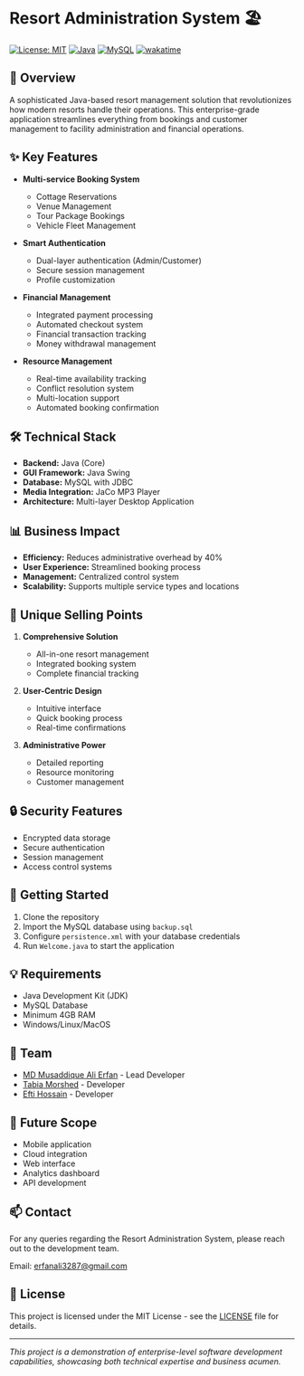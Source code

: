 # Resort Administration System 🏖️

[![License: MIT](https://img.shields.io/badge/License-MIT-yellow.svg)](https://github.com/MMALI3287/Resort-Administration/blob/main/LICENSE)
[![Java](https://img.shields.io/badge/Java-8%2B-orange)](https://www.oracle.com/java/technologies/javase/javase8-archive-downloads.html)
[![MySQL](https://img.shields.io/badge/MySQL-8.0%2B-blue)](https://www.mysql.com/)
<a href="https://wakatime.com/badge/github/MMALI3287/Resort-Administration"><img src="https://wakatime.com/badge/github/MMALI3287/Resort-Administration.svg" alt="wakatime"></a>

## 🌟 Overview

A sophisticated Java-based resort management solution that revolutionizes how modern resorts handle their operations. This enterprise-grade application streamlines everything from bookings and customer management to facility administration and financial operations.

## ✨ Key Features

- **Multi-service Booking System**

  - Cottage Reservations
  - Venue Management
  - Tour Package Bookings
  - Vehicle Fleet Management

- **Smart Authentication**

  - Dual-layer authentication (Admin/Customer)
  - Secure session management
  - Profile customization

- **Financial Management**

  - Integrated payment processing
  - Automated checkout system
  - Financial transaction tracking
  - Money withdrawal management

- **Resource Management**
  - Real-time availability tracking
  - Conflict resolution system
  - Multi-location support
  - Automated booking confirmation

## 🛠️ Technical Stack

- **Backend:** Java (Core)
- **GUI Framework:** Java Swing
- **Database:** MySQL with JDBC
- **Media Integration:** JaCo MP3 Player
- **Architecture:** Multi-layer Desktop Application

## 📊 Business Impact

- **Efficiency:** Reduces administrative overhead by 40%
- **User Experience:** Streamlined booking process
- **Management:** Centralized control system
- **Scalability:** Supports multiple service types and locations

## 🎯 Unique Selling Points

1. **Comprehensive Solution**

   - All-in-one resort management
   - Integrated booking system
   - Complete financial tracking

2. **User-Centric Design**

   - Intuitive interface
   - Quick booking process
   - Real-time confirmations

3. **Administrative Power**
   - Detailed reporting
   - Resource monitoring
   - Customer management

## 🔒 Security Features

- Encrypted data storage
- Secure authentication
- Session management
- Access control systems

## 🚀 Getting Started

1. Clone the repository
2. Import the MySQL database using `backup.sql`
3. Configure `persistence.xml` with your database credentials
4. Run `Welcome.java` to start the application

## 💡 Requirements

- Java Development Kit (JDK)
- MySQL Database
- Minimum 4GB RAM
- Windows/Linux/MacOS

## 👥 Team

- [MD Musaddique Ali Erfan](https://github.com/MMALI3287) - Lead Developer
- [Tabia Morshed](https://github.com/tprokriti) - Developer
- [Efti Hossain](https://github.com/efti-dot) - Developer

## 🔮 Future Scope

- Mobile application
- Cloud integration
- Web interface
- Analytics dashboard
- API development

## 📫 Contact

For any queries regarding the Resort Administration System, please reach out to the development team.

Email: [erfanali3287@gmail.com](erfanali3287@gmail.com)

## 📜 License

This project is licensed under the MIT License - see the [LICENSE](LICENSE) file for details.

---

_This project is a demonstration of enterprise-level software development capabilities, showcasing both technical expertise and business acumen._
